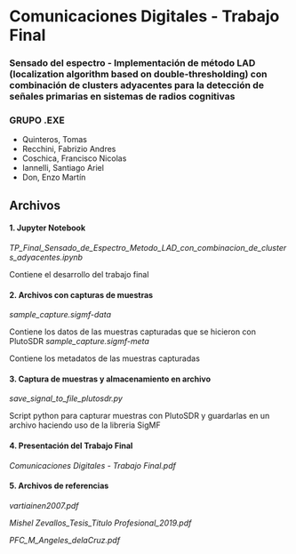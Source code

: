 # Comunicaciones Digitales - Trabajo Final
### Sensado del espectro - Implementación de método LAD (localization algorithm based on double-thresholding) con combinación de clusters adyacentes para la detección de señales primarias en sistemas de radios cognitivas

### GRUPO .EXE
- Quinteros, Tomas
- Recchini, Fabrizio Andres
- Coschica, Francisco Nicolas
- Iannelli, Santiago Ariel
- Don, Enzo Martín

## Archivos
#### 1. Jupyter Notebook
_TP_Final_Sensado_de_Espectro_Metodo_LAD_con_combinacion_de_clusters_adyacentes.ipynb_

Contiene el desarrollo del trabajo final

#### 2. Archivos con capturas de muestras
_sample_capture.sigmf-data_

Contiene los datos de las muestras capturadas que se hicieron con PlutoSDR
_sample_capture.sigmf-meta_

Contiene los metadatos de las muestras capturadas

#### 3. Captura de muestras y almacenamiento en archivo
_save_signal_to_file_plutosdr.py_

Script python para capturar muestras con PlutoSDR y guardarlas en un archivo haciendo uso de la libreria SigMF

#### 4. Presentación del Trabajo Final
_Comunicaciones Digitales - Trabajo Final.pdf_


#### 5. Archivos de referencias
_vartiainen2007.pdf_

_Mishel Zevallos_Tesis_Titulo Profesional_2019.pdf_

_PFC_M_Angeles_delaCruz.pdf_
